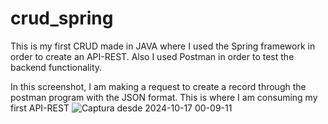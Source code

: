 # crud_spring
This is my first CRUD made in JAVA where I used the Spring framework in order to create an API-REST. Also I used Postman in order to test the backend functionality.

In this screenshot, I am making a request to create a record through the postman program with the JSON format. This is where I am consuming my first API-REST
![Captura desde 2024-10-17 00-09-11](https://github.com/user-attachments/assets/71659469-168e-46fa-b171-3bdcfcfddbdb)
